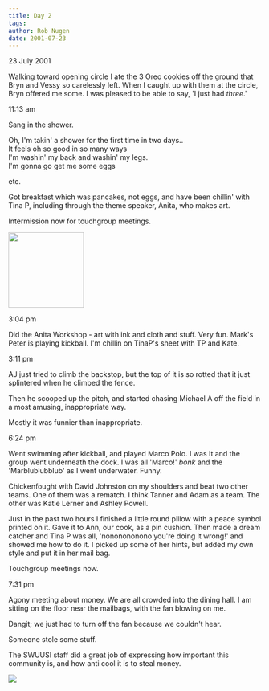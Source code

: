 ```yaml
---
title: Day 2
tags: 
author: Rob Nugen
date: 2001-07-23
---
```


<p class=date>23 July 2001</p>

<p>Walking toward opening circle I ate the 3 Oreo
cookies off the ground that Bryn and Vessy so
carelessly left.  When I caught up with them at the
circle, Bryn offered me some.  I was pleased to be
able to say, 'I just had <em>three</em>.'</p>

<p class=date>11:13 am</p>

<p>Sang in the shower.</p>

<p>Oh, I'm takin' a shower for the first time in two
days..
<br>It feels oh so good in so many ways
<br>I'm washin' my back and washin' my legs.
<br>I'm gonna go get me some eggs
</p>

<p>etc.</p>

<p>Got breakfast which was pancakes, not eggs, and
have been chillin' with Tina P, including through the
theme speaker, Anita, who makes art.</p>

<p>Intermission now for touchgroup meetings.</p>

<a href="/images/YRUU/SWUUSI2001/Elizabeth.jpg"><img
src="/images/YRUU/SWUUSI2001/Elizabeth.jpg" width=150></a>


<p class=date>3:04 pm</p>

<p>Did the Anita Workshop - art with ink and cloth and
stuff.  Very fun.  Mark's Peter is playing kickball. 
I'm chillin on TinaP's sheet with TP and Kate.</p>

<p class=date>3:11 pm</p>

<p>AJ just tried to climb the backstop, but the top of
it is so rotted that it just splintered when he
climbed the fence.</p>

<p>Then he scooped up the pitch, and started chasing
Michael A off the field in a most amusing,
inappropriate way.  </p>

<p>Mostly it was funnier than inappropriate.</p>

<p class=date>6:24 pm</p>

<p>Went swimming after kickball, and played Marco
Polo.  I was It and the group went underneath the
dock.  I was all 'Marco!' <em>bonk</em> and the
'Marblublubblub' as I went underwater.  Funny.</p>

<p>Chickenfought with David Johnston on my shoulders
and beat two other teams.  One of them was a rematch. 
I think Tanner and Adam as a team.  The other was
Katie Lerner and Ashley Powell.</p>

<p>Just in the past two hours I finished a little
round pillow with a peace symbol printed on it.  Gave
it to Ann, our cook, as a pin cushion.  Then made a
dream catcher and Tina P was all, 'nononononono you're
doing it wrong!' and showed me how to do it.  I picked
up some of her hints, but added my own style and put
it in her mail bag.</p>

<p>Touchgroup meetings now.</p>

<p class=date>7:31 pm</p>

<p>Agony meeting about money.  We are all crowded into
the dining hall.  I am sitting on the floor near the
mailbags, with the fan blowing on me.</p>

<p>Dangit; we just had to turn off the fan because we
couldn't hear.</p>

<p>Someone stole some stuff.</p>

<p>The SWUUSI staff did a great job of expressing how
important this community is, and how anti cool it is
to steal money.</p>

<p><img src="/images/rob/wL-ROB.gif"/></p>
